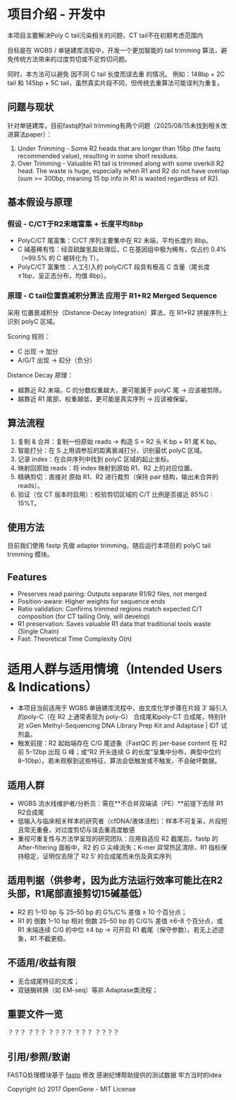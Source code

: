 # 项目介绍 - 开发中
本项目主要解决Poly C tail污染相关的问题，CT tail不在初期考虑范围内

目标是在 WGBS / 单链建库流程中，开发一个更加智能的 tail trimming 算法，避免传统方法带来的过度剪切或不足剪切问题。

同时，本方法可以避免 因不同 C tail 长度而误去重 的情况。
例如：148bp + 2C tail 和 145bp + 5C tail，虽然真实片段不同，但传统去重算法可能误判为重复。

## 问题与现状
针对单链建库，目前fastq的tail trimming有两个问题（2025/08/15未找到相关改进算法paper）：
1. Under Trimming - Some R2 heads that are longer than 15bp (the fastq recommended value), resulting in some short residues.
3. Over Trimming - Valuable R1 tail is trimmed along with some overkill R2 head. The waste is huge, especially when R1 and R2 do not have overlap (sum >= 300bp, meaning 15 bp info in R1 is wasted regardless of R2).

## 基本假设与原理
### 假设 - C/CT于R2末端富集 + 长度平均8bp
- PolyC/CT 尾富集：C/CT 序列主要集中在 R2 末端，平均长度约 8bp。
- C 碱基稀有性：经亚硫酸氢盐处理后，C 在基因组中极为稀有，仅占约 0.4%（≈99.5% 的 C 被转化为 T）。
- PolyC/CT 富集性：人工引入的 polyC/CT 段具有极高 C 含量（尾长度 ≥1bp，呈正态分布，均值 8bp）。

### 原理 - C tail位置衰减积分算法 应用于 R1+R2 Merged Sequence 
采用 位置衰减积分（Distance-Decay Integration）算法，在 R1+R2 拼接序列上识别 polyC 区域。

Scoring 规则：
- C 出现 → 加分
- A/G/T 出现 → 扣分（负分）

Distance Decay 原理：
- 越靠近 R2 末端，C 的分数权重越大，更可能属于 polyC 尾 → 应该被剪除。
- 越靠近 R1 尾部，权重越低，更可能是真实序列 → 应该被保留。

## 算法流程
1. 复制 & 合并：复制一份原始 reads → 构造 S = R2 头 K bp + R1 尾 K bp。
2. 智能打分：在 S 上用调参后的距离衰减打分，识别最优 polyC 区域。
3. 记录 index：在合并序列中找到 polyC 区域的起止坐标。
4. 映射回原始 reads：将 index 映射到原始 R1、R2 上的对应位置。
5. 精确剪切：直接对 原始 R1、R2 进行裁剪（保持 pair 结构，输出未合并的 reads）。
6. 验证（仅 CT 版本时启用）：校验剪切区域的 C/T 比例是否接近 85%C : 15%T。

## 使用方法
目前我们使用 fastp 先做 adapter trimming，随后运行本项目的 polyC tail trimming 模块。

## Features
- Preserves read pairing: Outputs separate R1/R2 files, not merged
- Position-aware: Higher weights for sequence ends
- Ratio validation: Confirms trimmed regions match expected C/T composition (for CT tailing Only, will develop)
- R1 preservation: Saves valuable R1 data that traditional tools waste (Single Chain)
- Fast: Theoretical Time Complexity O(n)






# 适用人群与适用情境（Intended Users & Indications）

- 本项目当前适用于 WGBS 单链建库流程中，由文库化学步骤在片段 3′ 端引入的poly-C（在 R2 上通常表现为 poly-G） 合成尾和poly-CT 合成尾，特别针对 xGen Methyl-Sequencing DNA Library Prep Kit and Adaptase | IDT 试剂盒。
- 触发前提：R2 起始端存在 C/G 尾迹象（FastQC 的 per-base content 在 R2 前 5–12bp 出现 G 峰；或“R2 开头连续 G 的长度”呈集中分布，典型中位约 8–10bp）。若未观察到这些特征，算法会低触发或不触发，不会破坏数据。


## 适用人群
- WGBS 流水线维护者/分析员：需在**不合并双端读（PE）**前提下去除 R1 R2合成尾
- 低输入与临床相关样本的研究者（cfDNA/液体活检）：样本不可复采，片段短且常无重叠，对过度剪切与误去重高度敏感
- 重视可重复性与方法学呈现的研究团队：应用自适应 R2 截尾后，fastp 的 After-filtering 面板中，R2 的 G 尖峰消失；K-mer 异常热区清除，R1 指标保持稳定，证明仅去除了 R2 5′ 的合成尾而未伤及真实序列

## 适用判据（供参考，因为此方法运行效率可能比在R2头部，R1尾部直接剪切15碱基低）
- R2 的 1–10 bp 与 25–50 bp 的 G%/C% 差值 ≥ 10 个百分点；
- R1 的 倒数 1–10 bp 相对 倒数 25–50 bp 的 C/G% 差值 ≥6–8 个百分点，或 R1 末端连续 C/G 的中位 ≥4 bp → 可开启 R1 截尾（保守参数）。若无上述迹象，R1 不截更稳。

## 不适用/收益有限
- 无合成尾特征的文库；
- 双链酶转换（如 EM-seq）等非 Adaptase类流程；

## 重要文件一览
？？？
？？？
？？？？
？？？
？？？？

## 引用/参照/致谢
FASTQ处理模块基于 [fastp](https://github.com/OpenGene/fastp) 修改
感谢纪博帮助提供的测试数据
牢方当时的idea

Copyright (c) 2017 OpenGene - MIT License
